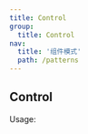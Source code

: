 ```yaml
---
title: Control
group:
  title: Control
nav:
  title: '组件模式'
  path: /patterns
---
```


## Control

Usage:

<code src="./usage/index.tsx" />

<API></API>
